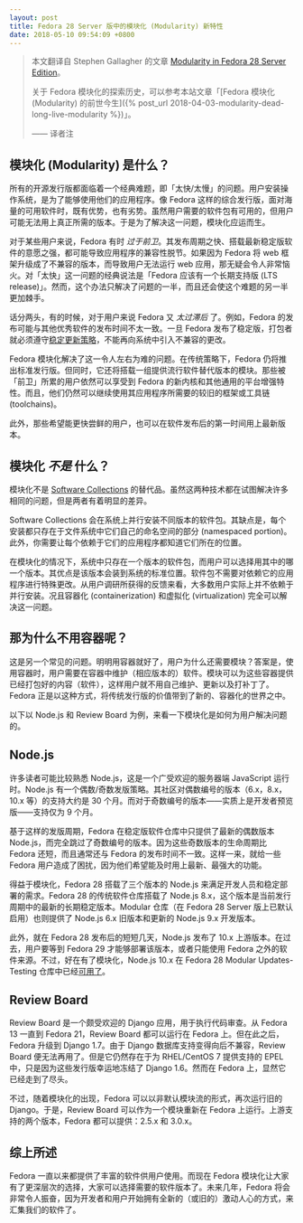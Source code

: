 ```yaml
---
layout: post
title: Fedora 28 Server 版中的模块化 (Modularity) 新特性
date: 2018-05-10 09:54:09 +0800
---
```


> 本文翻译自 Stephen Gallagher 的文章 [Modularity in Fedora 28 Server Edition](https://fedoramagazine.org/modularity-fedora-28-server-edition/)。
>
> 关于 Fedora 模块化的探索历史，可以参考本站文章「[Fedora 模块化 (Modularity) 的前世今生]({% post_url 2018-04-03-modularity-dead-long-live-modularity %})」。
>
> —— 译者注

## 模块化 (Modularity) 是什么？

所有的开源发行版都面临着一个经典难题，即「太快/太慢」的问题。用户安装操作系统，是为了能够使用他们的应用程序。像 Fedora 这样的综合发行版，面对海量的可用软件时，既有优势，也有劣势。虽然用户需要的软件包有可用的，但用户可能无法用上真正所需的版本。于是为了解决这一问题，模块化应运而生。

对于某些用户来说，Fedora 有时 *过于前卫*。其发布周期之快、搭载最新稳定版软件的意愿之强，都可能导致应用程序的兼容性脱节。如果因为 Fedora 将 web 框架升级成了不兼容的版本，而导致用户无法运行 web 应用，那无疑会令人非常恼火。对「太快」这一问题的经典说法是「Fedora 应该有一个长期支持版 (LTS release)」。然而，这个办法只解决了问题的一半，而且还会使这个难题的另一半更加棘手。

话分两头，有的时候，对于用户来说 Fedora 又 *太过滞后* 了。例如，Fedora 的发布可能与其他优秀软件的发布时间不太一致。一旦 Fedora 发布了稳定版，打包者就必须遵守[稳定更新策略](https://fedoraproject.org/wiki/Updates_Policy#Stable_Releases)，不能再向系统中引入不兼容的更改。

Fedora 模块化解决了这一令人左右为难的问题。在传统策略下，Fedora 仍将推出标准发行版。但同时，它还将搭载一组提供流行软件替代版本的模块。那些被「前卫」所累的用户依然可以享受到 Fedora 的新内核和其他通用的平台增强特性。而且，他们仍然可以继续使用其应用程序所需要的较旧的框架或工具链 (toolchains)。

此外，那些希望能更快尝鲜的用户，也可以在软件发布后的第一时间用上最新版本。

## 模块化 *不是* 什么？

模块化不是 [Software Collections](https://www.softwarecollections.org/) 的替代品。虽然这两种技术都在试图解决许多相同的问题，但是两者有着明显的差异。

Software Collections 会在系统上并行安装不同版本的软件包。其缺点是，每个安装都只存在于文件系统中它们自己的命名空间的部分 (namespaced portion)。此外，你需要让每个依赖于它们的应用程序都知道它们所在的位置。

在模块化的情况下，系统中只存在一个版本的软件包，而用户可以选择用其中的哪一个版本。其优点是该版本会装到系统的标准位置。软件包不需要对依赖它的应用程序进行特殊更改。从用户调研所获得的反馈来看，大多数用户实际上并不依赖于并行安装。况且容器化 (containerization) 和虚拟化 (virtualization) 完全可以解决这一问题。

## 那为什么不用容器呢？

这是另一个常见的问题。明明用容器就好了，用户为什么还需要模块？答案是，使用容器时，用户需要在容器中维护（相应版本的）软件。模块可以为这些容器提供已经打包好的内容（软件），这样用户就不用自己维护、更新以及打补丁了。Fedora 正是以这种方式，将传统发行版的价值带到了新的、容器化的世界之中。

以下以 Node.js 和 Review Board 为例，来看一下模块化是如何为用户解决问题的。

## Node.js

许多读者可能比较熟悉 Node.js，这是一个广受欢迎的服务器端 JavaScript 运行时。Node.js 有一个偶数/奇数发版策略。其社区对偶数编号的版本（6.x，8.x，10.x 等）的支持大约是 30 个月。而对于奇数编号的版本——实质上是开发者预览版——支持仅为 9 个月。

基于这样的发版周期，Fedora 在稳定版软件仓库中只提供了最新的偶数版本 Node.js，而完全跳过了奇数编号的版本。因为这些奇数版本的生命周期比 Fedora 还短，而且通常还与 Fedora 的发布时间不一致。这样一来，就给一些 Fedora 用户造成了困扰，因为他们希望能及时用上最新、最强大的功能。

得益于模块化，Fedora 28 搭载了三个版本的 Node.js 来满足开发人员和稳定部署的需求。Fedora 28 的传统软件仓库搭载了 Node.js 8.x，这个版本是当前发行周期中的最新的长期稳定版本。Modular 仓库（在 Fedora 28 Server 版上已默认启用）也则提供了 Node.js 6.x 旧版本和更新的 Node.js 9.x 开发版本。

此外，就在 Fedora 28 发布后的短短几天，Node.js 发布了 10.x 上游版本。在过去，用户要等到 Fedora 29 才能够部署该版本，或者只能使用 Fedora 之外的软件来源。不过，好在有了模块化，Node.js 10.x 在 Fedora 28 Modular Updates-Testing 仓库中已经[可用了](https://bodhi.fedoraproject.org/updates/FEDORA-MODULAR-2018-2b0846cb86)。

## Review Board

Review Board 是一个颇受欢迎的 Django 应用，用于执行代码审查。从 Fedora 13 一直到 Fedora 21，Review Board 都可以运行在 Fedora 上。但在此之后，Fedora 升级到 Django 1.7。由于 Django 数据库支持变得向后不兼容，Review Board 便无法再用了。但是它仍然存在于为 RHEL/CentOS 7 提供支持的 EPEL 中，只是因为这些发行版幸运地冻结了 Django 1.6。然而在 Fedora 上，显然它已经走到了尽头。

不过，随着模块化的出现，Fedora 可以以非默认模块流的形式，再次运行旧的 Django。于是，Review Board 可以作为一个模块重新在 Fedora 上运行。上游支持的两个版本，Fedora 都可以提供：2.5.x 和 3.0.x。

## 综上所述

Fedora 一直以来都提供了丰富的软件供用户使用。而现在 Fedora 模块化让大家有了更深层次的选择，大家可以选择需要的软件版本了。未来几年，Fedora 将会非常令人振奋，因为开发者和用户开始拥有全新的（或旧的）激动人心的方式，来汇集我们的软件了。
